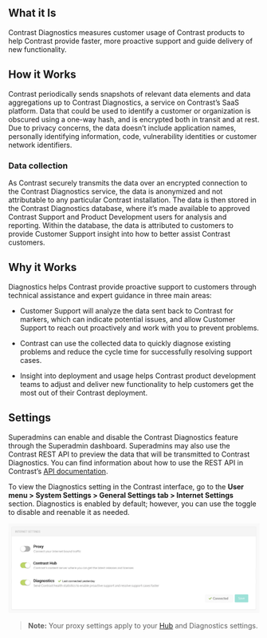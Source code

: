 <!--
title: "Diagnostics"
description: "Information and guidance on diagnostics for your organization"
tags: "Admin eop diagnostics super administration"
-->

## What it Is

Contrast Diagnostics measures customer usage of Contrast products to help Contrast provide faster, more proactive support and guide delivery of new functionality.	

## How it Works

Contrast periodically sends snapshots of relevant data elements and data aggregations up to Contrast Diagnostics, a service on Contrast’s SaaS platform. Data that could be used to identify a customer or organization is obscured using a one-way hash, and is encrypted both in transit and at rest. Due to privacy concerns, the data doesn’t include application names, personally identifying information, code, vulnerability identities or customer network identifiers. 

### Data collection

As Contrast securely transmits the data over an encrypted connection to the Contrast Diagnostics service, the data is anonymized and not attributable to any particular Contrast installation. The data is then stored in the Contrast Diagnostics database, where it’s made available to approved Contrast Support and Product Development users for analysis and reporting. Within the database, the data is attributed to customers to provide Customer Support insight into how to better assist Contrast customers.

## Why it Works

Diagnostics helps Contrast provide proactive support to customers through technical assistance and expert guidance in three main areas: 

* Customer Support will analyze the data sent back to Contrast for markers, which can indicate potential issues, and allow Customer Support to reach out proactively and work with you to prevent problems. 

* Contrast can use the collected data  to quickly diagnose existing problems and reduce the cycle time for successfully resolving support cases.

* Insight into deployment and usage helps Contrast product development teams to adjust and deliver new functionality to help customers get the most out of their Contrast deployment.

## Settings 

Superadmins can enable and disable the Contrast Diagnostics feature through the Superadmin dashboard. Superadmins may also use the Contrast REST API to preview the data that will be transmitted to Contrast Diagnostics. You can find information about how to use the REST API in Contrast’s [API documentation](tools-api.html#api-about).

To view the Diagnostics setting in the Contrast interface, go to the **User menu > System Settings > General Settings tab > Internet Settings** section. Diagnostics is enabled by default; however, you can use the toggle to disable and reenable it as needed. 

<a href="assets/images/Diagnostics-toggle.png" rel="lightbox" title="Use the toggle to enable Diagnostics"><img class="thumbnail" src="assets/images/Diagnostics-toggle.png"/></a>

>**Note:** Your proxy settings apply to your [Hub](admin-eopcredentials.html#overview) and Diagnostics settings.


